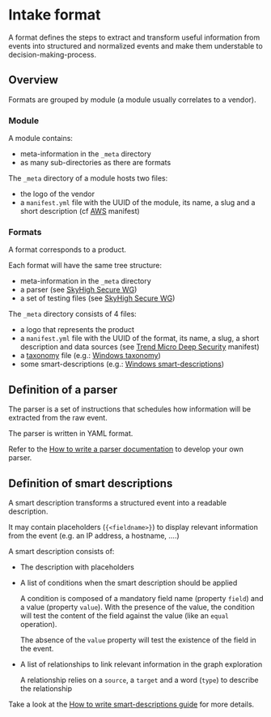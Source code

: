 # Intake format

A format defines the steps to extract and transform useful information from events into structured and normalized events and make them understable to decision-making-process.

## Overview

Formats are grouped by module (a module usually correlates to a vendor).

### Module

A module contains:

- meta-information in the `_meta` directory
- as many sub-directories as there are formats

The `_meta` directory of a module hosts two files:

- the logo of the vendor
- a `manifest.yml` file with the UUID of the module, its name, a slug and a short description (cf [AWS](https://github.com/SEKOIA-IO/intake-formats/blob/main/AWS/_meta/manifest.yml) manifest)

### Formats

A format corresponds to a product.

Each format will have the same tree structure:

- meta-information in the `_meta` directory
- a parser (see [SkyHigh Secure WG](https://github.com/SEKOIA-IO/intake-formats/blob/main/SkyhighSecurity/skyhigh_secure_web_gateway/ingest/parser.yml))
- a set of testing files (see [SkyHigh Secure WG](https://github.com/SEKOIA-IO/intake-formats/tree/main/SkyhighSecurity/skyhigh_secure_web_gateway/tests))

The `_meta` directory consists of 4 files:

- a logo that represents the product
- a `manifest.yml` file with the UUID of the format, its name, a slug, a short description and data sources (see [Trend Micro Deep Security](https://github.com/SEKOIA-IO/intake-formats/blob/main/Trend%20Micro/deep-security/_meta/manifest.yml) manifest)
- a [taxonomy](taxonomy.md) file (e.g.: [Windows taxonomy](https://github.com/SEKOIA-IO/intake-formats/blob/main/Windows/windows/_meta/fields.yml))
- some smart-descriptions (e.g.: [Windows smart-descriptions](https://github.com/SEKOIA-IO/intake-formats/blob/main/Windows/windows/_meta/smart-descriptions.json))

## Definition of a parser

The parser is a set of instructions that schedules how information will be extracted from the raw event.

The parser is written in YAML format.

Refer to the [How to write a parser documentation](parser.md) to develop your own parser.

## Definition of smart descriptions

A smart description transforms a structured event into a readable description.

It may contain placeholders (`{<fieldname>}`) to display relevant information from the event (e.g. an IP address, a hostname, ….)

A smart description consists of:

- The description with placeholders
- A list of conditions when the smart description should be applied
    
    A condition is composed of a mandatory field name (property `field`) and a value (property `value`).
    With the presence of the value, the condition will test the content of the field against the value (like an `equal` operation). 
    
    The absence of the `value` property will test the existence of the field in the event.
    
- A list of relationships to link relevant information in the graph exploration
    
    A relationship relies on a `source`, a `target` and a word (`type`) to describe the relationship
    
Take a look at the [How to write smart-descriptions guide](smartdescriptions.md) for more details.
